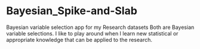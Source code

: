 # Bayesian_Spike-and-Slab
Bayesian variable selection app for my Research datasets Both are Bayesian variable selections. I like to play around when I learn new statistical or appropriate knowledge that can be applied to the research.        
